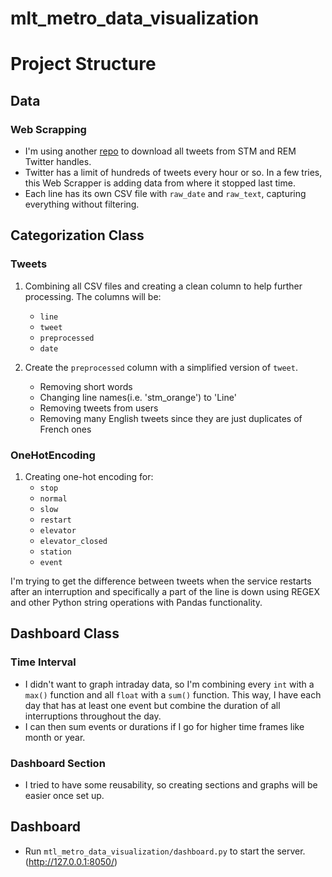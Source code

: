 # mlt_metro_data_visualization

# Project Structure
## Data
### Web Scrapping
- I'm using another [repo](https://github.com/oliLamRou/WebScrapper) to download all tweets from STM and REM Twitter handles.  
- Twitter has a limit of hundreds of tweets every hour or so. In a few tries, this Web Scrapper is adding data from where it stopped last time.
- Each line has its own CSV file with `raw_date` and `raw_text`, capturing everything without filtering.  

## Categorization Class
### Tweets
1. Combining all CSV files and creating a clean column to help further processing. The columns will be:  
	* `line`
	* `tweet`
	* `preprocessed`
	* `date`

2. Create the `preprocessed` column with a simplified version of `tweet`.
	* Removing short words
	* Changing line names(i.e. 'stm_orange') to 'Line'
	* Removing tweets from users
	* Removing many English tweets since they are just duplicates of French ones

### OneHotEncoding
1. Creating one-hot encoding for:
	* `stop`
	* `normal`
	* `slow`
	* `restart`
	* `elevator`
	* `elevator_closed`
	* `station`
	* `event`

I'm trying to get the difference between tweets when the service restarts after an interruption and specifically a part of the line is down using REGEX and other Python string operations with Pandas functionality.

## Dashboard Class
### Time Interval
* I didn't want to graph intraday data, so I'm combining every `int` with a `max()` function and all `float` with a `sum()` function. This way, I have each day that has at least 
one event but combine the duration of all interruptions throughout the day.
* I can then sum events or durations if I go for higher time frames like month or year.

### Dashboard Section
* I tried to have some reusability, so creating sections and graphs will be easier once set up.

## Dashboard
* Run `mtl_metro_data_visualization/dashboard.py` to start the server. (http://127.0.0.1:8050/)